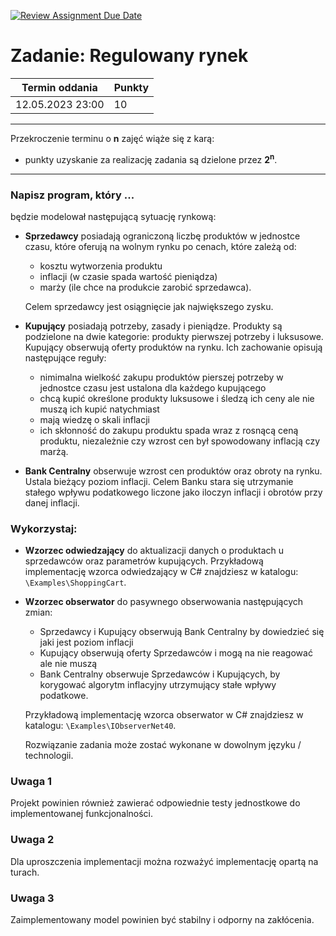 [![Review Assignment Due Date](https://classroom.github.com/assets/deadline-readme-button-24ddc0f5d75046c5622901739e7c5dd533143b0c8e959d652212380cedb1ea36.svg)](https://classroom.github.com/a/ypTHGZQo)
# Zadanie: Regulowany rynek

| Termin oddania | Punkty     |
|----------------|:-----------|
| 12.05.2023  23:00   |    10      |

--- 
Przekroczenie terminu o **n** zajęć wiąże się z karą:
- punkty uzyskanie za realizację zadania są dzielone przez **2<sup>n</sup>**.

--- 

### Napisz program, który ...
 będzie modelował następującą sytuację rynkową:

- **Sprzedawcy** posiadają ograniczoną liczbę produktów w jednostce czasu, 
	które oferują na wolnym rynku po cenach, które zależą od:
    - kosztu wytworzenia produktu
    - inflacji (w czasie spada wartość pieniądza)
    - marży (ile chce na produkcie zarobić sprzedawca).

    Celem sprzedawcy jest osiągnięcie jak największego zysku.

- **Kupujący** posiadają potrzeby, zasady i pieniądze.
    Produkty są podzielone na dwie kategorie: produkty pierwszej potrzeby i luksusowe.
    Kupujący obserwują oferty produktów na rynku. Ich zachowanie opisują następujące reguły:
    - nimimalna wielkość zakupu produktów pierszej potrzeby w jednostce czasu jest ustalona dla każdego kupującego
    - chcą kupić określone produkty luksusowe i śledzą ich ceny ale nie muszą ich kupić natychmiast
    - mają wiedzę o skali inflacji
    - ich skłonność do zakupu produktu spada wraz z rosnącą ceną produktu, 
	niezależnie czy wzrost cen był spowodowany inflacją czy marżą.
    
- **Bank Centralny** obserwuje wzrost cen produktów oraz obroty na rynku.
    Ustala bieżący poziom inflacji. 
    Celem Banku stara się utrzymanie stałego wpływu podatkowego liczone jako 
    iloczyn inflacji i obrotów przy danej inflacji.
    
    
### Wykorzystaj:
- **Wzorzec odwiedzający** do aktualizacji danych o produktach u sprzedawców oraz parametrów kupujących.
    Przykładową implementację wzorca odwiedzający w C# znajdziesz w katalogu: `\Examples\ShoppingCart`.
- **Wzorzec obserwator** do pasywnego obserwowania następujących zmian:
    - Sprzedawcy i Kupujący obserwują Bank Centralny by dowiedzieć się jaki jest poziom inflacji
    - Kupujący obserwują oferty Sprzedawców i mogą na nie reagować ale nie muszą
	- Bank Centralny obserwuje Sprzedawców i Kupujących, by korygować algorytm inflacyjny utrzymujący 
	stałe wpływy podatkowe.
   
    Przykładową implementację wzorca obserwator w C# znajdziesz w katalogu: `\Examples\IObserverNet40`.

	Rozwiązanie zadania może zostać wykonane w dowolnym języku / technologii.
	
### Uwaga 1
Projekt powinien również zawierać odpowiednie testy jednostkowe do implementowanej funkcjonalności.

### Uwaga 2
Dla uproszczenia implementacji można rozważyć implementację opartą na turach.

### Uwaga 3
Zaimplementowany model powinien być stabilny i odporny na zakłócenia.
